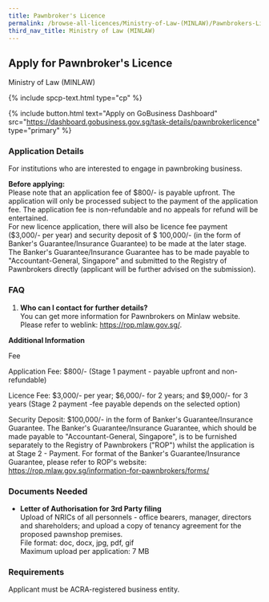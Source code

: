 ```yaml
---
title: Pawnbroker's Licence
permalink: /browse-all-licences/Ministry-of-Law-(MINLAW)/Pawnbrokers-Licence
third_nav_title: Ministry of Law (MINLAW)
---
```


## Apply for Pawnbroker's Licence

Ministry of Law (MINLAW)

{% include spcp-text.html type="cp" %}

{% include button.html text="Apply on GoBusiness Dashboard" src="https://dashboard.gobusiness.gov.sg/task-details/pawnbrokerlicence" type="primary" %}

<H3>Application Details</H3>

<p>For institutions who are interested to engage in pawnbroking business.</p>
<p><Strong>Before applying:</Strong><br>
Please note that an application fee of $800/- is payable upfront. The application will only be processed subject to the payment of the application fee. The application fee is non-refundable and no appeals for refund will be entertained.<br>
For new licence application, there will also be licence fee payment ($3,000/- per year) and security deposit of $ 100,000/- (in the form of Banker's Guarantee/Insurance Guarantee) to be made at the later stage. The Banker's Guarantee/Insurance Guarantee has to be made payable to "Accountant-General, Singapore" and submitted to the Registry of Pawnbrokers directly (applicant will be further advised on the submission).</p>
<H3>FAQ</H3>
<ol>
<li><Strong>Who can I contact for further details?</Strong><br>
You can get more information for Pawnbrokers on Minlaw website.<br>
Please refer to weblink: <a href="https://rop.mlaw.gov.sg/" target="_blank" rel="noopener">https://rop.mlaw.gov.sg/</a>.</li>
</ol>

<strong>Additional Information</strong>

Fee

Application Fee: $800/- (Stage 1 payment - payable upfront and non-refundable)

Licence Fee: $3,000/- per year; $6,000/- for 2 years; and $9,000/- for 3 years (Stage 2 payment -fee payable depends on the selected option)

Security Deposit: $100,000/- in the form of Banker's Guarantee/Insurance Guarantee. The Banker's Guarantee/Insurance Guarantee, which should be made payable to "Accountant-General, Singapore", is to be furnished separately to the Registry of Pawnbrokers ("ROP") whilst the application is at Stage 2 - Payment. For format of the Banker's Guarantee/Insurance Guarantee, please refer to ROP's website: https://rop.mlaw.gov.sg/information-for-pawnbrokers/forms/

<H3>Documents Needed</H3>

<ul>
<li><strong>Letter of Authorisation for 3rd Party filing</strong><br>
Upload of NRICs of all personnels - office bearers, manager, directors and shareholders; and upload a copy of tenancy agreement for the proposed pawnshop premises.<br>
File format: doc, docx, jpg, pdf, gif<br>
Maximum upload per application: 7 MB</li>
</ul>

<H3>Requirements</H3>

<p>Applicant must be ACRA-registered business entity.</p>

